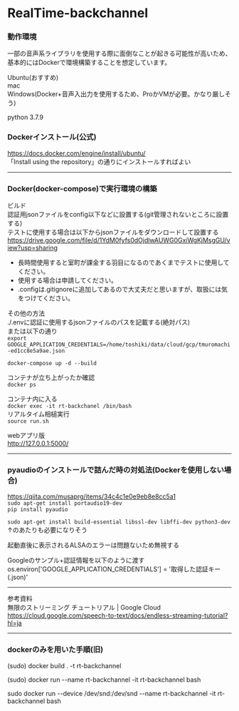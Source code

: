 # RealTime-backchannel
### 動作環境  
一部の音声系ライブラリを使用する際に面倒なことが起きる可能性が高いため、
基本的にはDockerで環境構築することを想定しています。

Ubuntu(おすすめ)  
mac  
Windows(Docker+音声入出力を使用するため、ProかVMが必要。かなり厳しそう)

python 3.7.9

### Dockerインストール(公式)
https://docs.docker.com/engine/install/ubuntu/  
「Install using the repository」の通りにインストールすればよい

----
### Docker(docker-compose)で実行環境の構築
ビルド  
認証用jsonファイルをconfig以下などに設置する(git管理されないところに設置する)  
テストに使用する場合は以下からjsonファイルをダウンロードして設置する  
https://drive.google.com/file/d/1YdM0fyfs0dOjdlwAUWG0GxiWgKjMsgGU/view?usp=sharing  
- 長時間使用すると室町が課金する羽目になるのであくまでテストに使用してください。 
- 使用する場合は申請してください。
- .configは.gitignoreに追加してあるので大丈夫だと思いますが、取扱には気をつけてください。  

その他の方法  
./.envに認証に使用するjsonファイルのパスを記載する(絶対パス)  
または以下の通り  
`export GOOGLE_APPLICATION_CREDENTIALS=/home/toshiki/data/cloud/gcp/tmuromachi-ed1cc8e5a9ae.json`

`docker-compose up -d --build`

コンテナが立ち上がったか確認  
`docker ps`

コンテナ内に入る  
`docker exec -it rt-backchanel /bin/bash`  
リアルタイム相槌実行  
`source run.sh`

webアプリ版  
http://127.0.0.1:5000/ 

---
### pyaudioのインストールで詰んだ時の対処法(Dockerを使用しない場合)  
https://qiita.com/musaprg/items/34c4c1e0e9eb8e8cc5a1  
`sudo apt-get install portaudio19-dev`  
`pip install pyaudio`  

`sudo apt-get install build-essential libssl-dev libffi-dev python3-dev`  
↑のあたりも必要になりそう  

起動直後に表示されるALSAのエラーは問題ないため無視する

Googleのサンプル+認証情報を以下のように渡す  
os.environ['GOOGLE_APPLICATION_CREDENTIALS'] = '取得した認証キー(.json)'

---
参考資料  
無限のストリーミング チュートリアル | Google Cloud
https://cloud.google.com/speech-to-text/docs/endless-streaming-tutorial?hl=ja


----
### dockerのみを用いた手順(旧)

(sudo) docker build . -t rt-backchannel

(sudo) docker run --name rt-backchannel -it rt-backchannel bash

sudo docker run --device /dev/snd:/dev/snd --name rt-backchannel -it rt-backchannel bash
